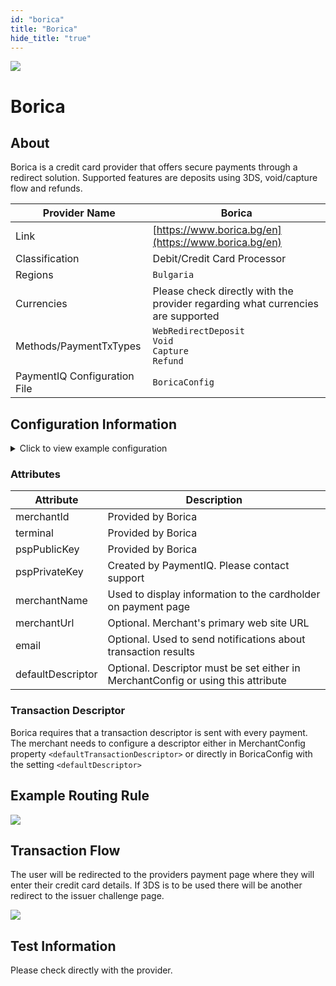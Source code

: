 ```yaml
--- 
id: "borica" 
title: "Borica"
hide_title: "true"
---
```

 
![](/img/providers/logos/borica.png)

# Borica

## About
Borica is a credit card provider that offers secure payments through a redirect solution. Supported features are deposits using 3DS, void/capture flow and refunds.

| Provider Name                | Borica                                                                          |
|------------------------------|---------------------------------------------------------------------------------|
| Link                         | [https://www.borica.bg/en](https://www.borica.bg/en)                            |
| Classification               | Debit/Credit Card Processor                                                     |
| Regions                      | `Bulgaria`                                                                      |
| Currencies                   | Please check directly with the provider regarding what currencies are supported |
| Methods/PaymentTxTypes       | `WebRedirectDeposit` <br/> `Void` <br/> `Capture` <br/> `Refund`                |
| PaymentIQ Configuration File | `BoricaConfig`                                                                  |

## Configuration Information

<details>
<summary>Click to view example configuration</summary>
<br/>

```xml
<com.devcode.paymentiq.integration.borica.BoricaConfig>
  <enabled>true</enabled>
  <accounts>
    <entry>
      <string>default</string>
      <account>
        <merchantId>???</merchantId>
        <terminal>???</terminal>
        <pspPublicKey>???</pspPublicKey>
        <pspPrivateKey>???</pspPrivateKey>
        <merchantName>???</merchantName>
        <supportedCurrencies>XXX|YYY</supportedCurrencies>
      </account>
    </entry>
  </accounts>
</com.devcode.paymentiq.integration.borica.BoricaConfig>
```

</details>

### Attributes
| Attribute         | Description                                                                       |
|-------------------|-----------------------------------------------------------------------------------|
| merchantId        | Provided by Borica                                                                |
| terminal          | Provided by Borica                                                                |
| pspPublicKey      | Provided by Borica                                                                |
| pspPrivateKey     | Created by PaymentIQ. Please contact support                                      |
| merchantName      | Used to display information to the cardholder on payment page                     |
| merchantUrl       | Optional. Merchant's primary web site URL                                         |
| email             | Optional. Used to send notifications about transaction results                    |
| defaultDescriptor | Optional. Descriptor must be set either in MerchantConfig or using this attribute |

### Transaction Descriptor
Borica requires that a transaction descriptor is sent with every payment. The merchant needs to configure a descriptor either in MerchantConfig property `<defaultTransactionDescriptor>` or directly in BoricaConfig with the setting `<defaultDescriptor>`

## Example Routing Rule
![](/img/providers/routing/borica.png)

## Transaction Flow
The user will be redirected to the providers payment page where they will enter their credit card details. If 3DS is to be used there will be another redirect to the issuer challenge page.

![](/img/providers/borica.png)

## Test Information

Please check directly with the provider.